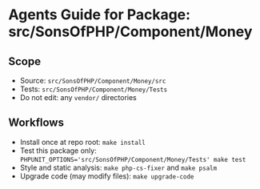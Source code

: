 # Agents Guide for Package: src/SonsOfPHP/Component/Money

## Scope

- Source: `src/SonsOfPHP/Component/Money/src`
- Tests: `src/SonsOfPHP/Component/Money/Tests`
- Do not edit: any `vendor/` directories

## Workflows

- Install once at repo root: `make install`
- Test this package only: `PHPUNIT_OPTIONS='src/SonsOfPHP/Component/Money/Tests' make test`
- Style and static analysis: `make php-cs-fixer` and `make psalm`
- Upgrade code (may modify files): `make upgrade-code`

